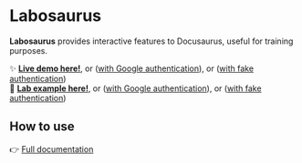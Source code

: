 # Labosaurus

**Labosaurus** provides interactive features to Docusaurus, useful for training purposes.  
  
✨ **[Live demo here!](https://lab.jaouan.dev/docs/hidden)**, or ([with Google authentication](https://lab.jaouan.dev/docs/hidden?auth=google)), or ([with fake authentication](https://lab.jaouan.dev/docs/hidden?auth=mock))  
🧪 **[Lab example here!](https://lab.jaouan.dev/docs/lab-example)**, or ([with Google authentication](https://lab.jaouan.dev/docs/lab-example?auth=google)), or ([with fake authentication](https://lab.jaouan.dev/docs/lab-example?auth=mock))  

## How to use
👉 [Full documentation](./packages/labosaurus-core/README.md)
